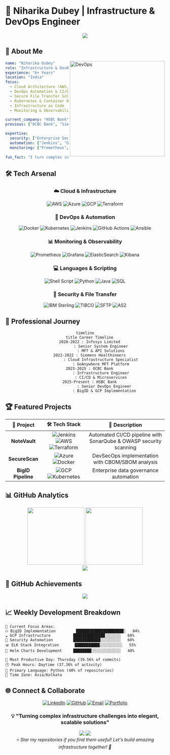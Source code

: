 # 🌊 Niharika Dubey | Infrastructure & DevOps Engineer

<div align="center">
  

<!-- Fixed Typing Animation -->
<img src="https://readme-typing-svg.herokuapp.com?font=Fira+Code&size=22&duration=3000&pause=1000&color=667eea&center=true&vCenter=true&width=700&lines=Infrastructure+%26+DevOps+Engineer;6%2B+Years+in+Cloud+%26+Automation;Secure+File+Transfer+Specialist;CI%2FCD+Pipeline+Expert;AWS+%26+Kubernetes+Professional&repeat=true"/>

</div>



## 🚀 **About Me**

<img align="right" alt="DevOps" width="300" src="https://media.giphy.com/media/L1R1tvI9svkIWwpVYr/giphy.gif">

```yaml
name: "Niharika Dubey"
role: "Infrastructure & DevOps Engineer"
experience: "6+ Years"
location: "India"
focus:
  - Cloud Architecture (AWS, Azure)
  - DevOps Automation & CI/CD
  - Secure File Transfer Solutions
  - Kubernetes & Container Orchestration
  - Infrastructure as Code
  - Monitoring & Observability

current_company: "HSBC Bank"
previous: ["OCBC Bank", "Siemens Healthineers", "Infosys Limited"]

expertise:
  security: ["Enterprise Security", "Compliance Standards"]
  automation: ["Jenkins", "GitHub Actions", "Terraform"]
  monitoring: ["Prometheus", "Grafana", "ELK Stack"]
  
fun_fact: "I turn complex infrastructure into simple, scalable solutions! 🛠️"
```



## 🛠️ **Tech Arsenal**

<div align="center">

### **☁️ Cloud & Infrastructure**
![AWS](https://img.shields.io/badge/AWS-FF9900?style=for-the-badge&logo=amazonaws&logoColor=white)
![Azure](https://img.shields.io/badge/Microsoft_Azure-0089D0?style=for-the-badge&logo=microsoft-azure&logoColor=white)
![GCP](https://img.shields.io/badge/Google_Cloud-4285F4?style=for-the-badge&logo=google-cloud&logoColor=white)
![Terraform](https://img.shields.io/badge/Terraform-623CE4?style=for-the-badge&logo=terraform&logoColor=white)

### **🔧 DevOps & Automation**
![Docker](https://img.shields.io/badge/Docker-2CA5E0?style=for-the-badge&logo=docker&logoColor=white)
![Kubernetes](https://img.shields.io/badge/Kubernetes-326ce5?style=for-the-badge&logo=kubernetes&logoColor=white)
![Jenkins](https://img.shields.io/badge/Jenkins-D24939?style=for-the-badge&logo=jenkins&logoColor=white)
![GitHub Actions](https://img.shields.io/badge/GitHub_Actions-2088FF?style=for-the-badge&logo=github-actions&logoColor=white)
![Ansible](https://img.shields.io/badge/Ansible-EE0000?style=for-the-badge&logo=ansible&logoColor=white)

### **📊 Monitoring & Observability**
![Prometheus](https://img.shields.io/badge/Prometheus-E6522C?style=for-the-badge&logo=prometheus&logoColor=white)
![Grafana](https://img.shields.io/badge/Grafana-F46800?style=for-the-badge&logo=grafana&logoColor=white)
![ElasticSearch](https://img.shields.io/badge/Elastic_Search-005571?style=for-the-badge&logo=elasticsearch&logoColor=white)
![Kibana](https://img.shields.io/badge/Kibana-005571?style=for-the-badge&logo=kibana&logoColor=white)

### **💻 Languages & Scripting**
![Shell Script](https://img.shields.io/badge/Shell_Script-121011?style=for-the-badge&logo=gnu-bash&logoColor=white)
![Python](https://img.shields.io/badge/Python-3776AB?style=for-the-badge&logo=python&logoColor=white)
![Java](https://img.shields.io/badge/Java-ED8B00?style=for-the-badge&logo=java&logoColor=white)
![SQL](https://img.shields.io/badge/SQL-4479A1?style=for-the-badge&logo=postgresql&logoColor=white)

### **🔐 Security & File Transfer**
![IBM Sterling](https://img.shields.io/badge/IBM_Sterling-052FAD?style=for-the-badge&logo=ibm&logoColor=white)
![TIBCO](https://img.shields.io/badge/TIBCO-FF6D00?style=for-the-badge&logo=tibco&logoColor=white)
![SFTP](https://img.shields.io/badge/SFTP-4A90E2?style=for-the-badge&logo=files&logoColor=white)
![AS2](https://img.shields.io/badge/AS2-0B3D91?style=for-the-badge&logo=security&logoColor=white)

</div>



## 🎯 **Professional Journey**

<div align="center">

```mermaid
timeline
    title Career Timeline
    2020-2022 : Infosys Limited
              : Senior System Engineer
              : MFT & API Solutions
    2022-2022 : Siemens Healthineers
              : Cloud Infrastructure Specialist
              : GoAnywhere MFT Platform
    2023-2025 : OCBC Bank
              : Infrastructure Engineer
              : CI/CD & Microservices
    2025-Present : HSBC Bank
                 : Senior DevOps Engineer
                 : BigID & GCP Implementation
```

</div>



## 🏆 **Featured Projects**

<div align="center">

| 🚀 **Project** | 🛠️ **Tech Stack** | 📝 **Description** |
|:---:|:---:|:---:|
| **NoteVault** | ![Jenkins](https://img.shields.io/badge/Jenkins-D24939?style=flat&logo=jenkins&logoColor=white) ![AWS](https://img.shields.io/badge/AWS-FF9900?style=flat&logo=amazonaws&logoColor=white) ![Terraform](https://img.shields.io/badge/Terraform-623CE4?style=flat&logo=terraform&logoColor=white) | Automated CI/CD pipeline with SonarQube & OWASP security scanning |
| **SecureScan** | ![Azure](https://img.shields.io/badge/Azure-0089D0?style=flat&logo=microsoft-azure&logoColor=white) ![Docker](https://img.shields.io/badge/Docker-2CA5E0?style=flat&logo=docker&logoColor=white) | DevSecOps implementation with CBOM/SBOM analysis |
| **BigID Pipeline** | ![GCP](https://img.shields.io/badge/GCP-4285F4?style=flat&logo=google-cloud&logoColor=white) ![Kubernetes](https://img.shields.io/badge/K8s-326ce5?style=flat&logo=kubernetes&logoColor=white) | Enterprise data governance automation |

</div>



## 📊 **GitHub Analytics**

<div align="center">

<img height="180em" src="https://github-readme-stats.vercel.app/api?username=nihharikadubey&show_icons=true&hide_border=true&count_private=true&theme=tokyonight&bg_color=0D1117&title_color=667eea&text_color=9f9f9f&icon_color=667eea"/>
<img height="180em" src="https://github-readme-stats.vercel.app/api/top-langs/?username=nihharikadubey&layout=compact&hide_border=true&theme=tokyonight&bg_color=0D1117&title_color=667eea&text_color=9f9f9f"/>

</div>

<div align="center">
  
<img src="https://github-readme-streak-stats.herokuapp.com/?user=nihharikadubey&theme=tokyonight&hide_border=true&background=0D1117&stroke=667eea&ring=667eea&fire=ffc83d&currStreakLabel=667eea&sideNums=9f9f9f&currStreakNum=ffffff&dates=9f9f9f&sideLabels=9f9f9f"/>

</div>



## 🏅 **GitHub Achievements**

<div align="center">

<img src="https://github-profile-trophy.vercel.app/?username=nihharikadubey&theme=tokyonight&no-frame=true&row=1&column=7&margin-h=10&margin-w=10"/>

</div>



## 📈 **Weekly Development Breakdown**

```text
💼 Current Focus Areas:
🔥 BigID Implementation         █████████████████████░   84% 
☁️ GCP Infrastructure          ██████████████░░░░░░░   68%
🔐 Security Automation         ████████████░░░░░░░░░   60%
📊 ELK Stack Integration       ███████████░░░░░░░░░░   55%
🚀 Helm Charts Development     ████████░░░░░░░░░░░░░   40%

📅 Most Productive Day: Thursday (39.56% of commits)
🕐 Peak Hours: Daytime (37.36% of activity)
🎯 Primary Language: Python (40% of repositories)
📍 Time Zone: Asia/Kolkata
```



## 🌐 **Connect & Collaborate**

<div align="center">

[![LinkedIn](https://img.shields.io/badge/LinkedIn-0077B5?style=for-the-badge&logo=linkedin&logoColor=white)](https://www.linkedin.com/in/nihharikadubey)
[![GitHub](https://img.shields.io/badge/GitHub-100000?style=for-the-badge&logo=github&logoColor=white)](https://github.com/nihharikadubey)
[![Email](https://img.shields.io/badge/Gmail-D14836?style=for-the-badge&logo=gmail&logoColor=white)](mailto:niharika859@gmail.com)
[![Portfolio](https://img.shields.io/badge/Portfolio-667eea?style=for-the-badge&logo=About.me&logoColor=white)](https://yourportfolio.com)

</div>



<div align="center">

### 💡 **"Turning complex infrastructure challenges into elegant, scalable solutions"**

<img src="https://komarev.com/ghpvc/?username=nihharikadubey&style=for-the-badge&color=667eea"/>

<!-- Animated Footer -->
<img src="https://capsule-render.vercel.app/api?type=waving&color=0:667eea,100:764ba2&height=120&section=footer"/>

</div>



<div align="center">
<i>⭐ Star my repositories if you find them useful! Let's build amazing infrastructure together! 🚀</i>
</div>
